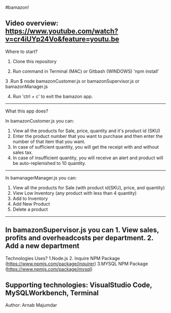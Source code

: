#bamazon!

Video overview: https://www.youtube.com/watch?v=cr4iUYp24Vo&feature=youtu.be
--------------------------------------------------------  
Where to start? 

  1. Clone this repository

  2. Run command in Terminal (MAC) or Gitbash (WINDOWS) 'npm install'

  3 .Run $ node bamazonCustomer.js or bamazonSupervisor.js or bamazonManager.js

  4. Run 'ctrl + c' to exit the bamazon app.
--------------------------------------------------------    
  
What this app does?

In bamazonCustomer.js you can:
   1. View all the products for Sale, price, quantity and it's product id (SKU)
   2. Enter the product number that you want to purchase and then enter the number of that item that you want.
   3. In case of sufficient quantity, you will get the receipt with and without sales tax.
   4. In case of insufficient quantity, you will receive an alert and product will be auto-replenished to 10 quantity.
 --------------------------------------------------------  
  
 In bamanagerManager.js you can:
   1. View all the products for Sale (with product id(SKU), price, and quantity) 
   2. View Low Inventory (any product with less than 4 quantity)
   3. Add to Inventory
   4. Add New Product 
   5. Delete a product
--------------------------------------------------------     
  
  In bamazonSupervisor.js you can
    1. View sales, profits and overheadcosts per department.
    2. Add a new department
--------------------------------------------------------    
  Technologies Uses?
    1.Node.js
    2. Inquire NPM Package (https://www.npmjs.com/package/inquirer)
    3.MYSQL NPM Package (https://www.npmjs.com/package/mysql)


Supporting technologies: VisualStudio Code, MySQLWorkbench, Terminal
--------------------------------------------------------  
Author: Arnab Majumdar

